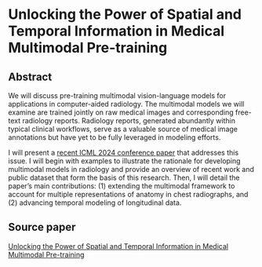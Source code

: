 # Unlocking the Power of Spatial and Temporal Information in Medical Multimodal Pre-training

## Abstract

We will discuss pre-training multimodal vision-language models for applications in computer-aided radiology. The multimodal models we will examine are trained jointly on raw medical images and corresponding free-text radiology reports. Radiology reports, generated abundantly within typical clinical workflows, serve as a valuable source of medical image annotations but have yet to be fully leveraged in modeling efforts.

I will present a [recent ICML 2024 conference paper](https://icml.cc/virtual/2024/poster/34857) that addresses this issue. I will begin with examples to illustrate the rationale for developing multimodal models in radiology and provide an overview of recent work and public dataset that form the basis of this research. Then, I will detail the paper’s main contributions: (1) extending the multimodal framework to account for multiple representations of anatomy in chest radiographs, and (2) advancing temporal modeling of longitudinal data.

## Source paper

[Unlocking the Power of Spatial and Temporal Information in Medical Multimodal Pre-training](https://arxiv.org/abs/2405.19654)